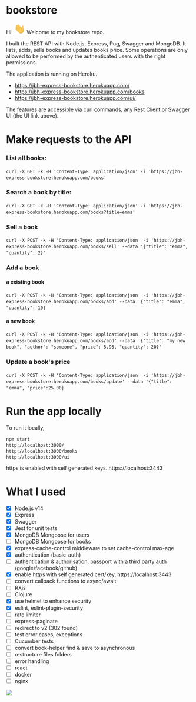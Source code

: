 # bookstore
Hi! <img src="public/images/wave.gif" width="30px">  Welcome to my bookstore repo.

I built the REST API with Node.js, Express, Pug, Swagger and MongoDB. It lists, adds, sells books and updates books price. Some operations are only allowed to be performed by the authenticated users with the right permissions.

The application is running on Heroku.

* https://jbh-express-bookstore.herokuapp.com/
* https://jbh-express-bookstore.herokuapp.com/books
* https://jbh-express-bookstore.herokuapp.com/ui/

The features are accessible via curl commands, any Rest Client or Swagger UI (the UI link above).

# Make requests to the API

### List all books:

`curl -X GET -k -H 'Content-Type: application/json' -i 'https://jbh-express-bookstore.herokuapp.com/books'`

### Search a book by title:
`curl -X GET -k -H 'Content-Type: application/json' -i 'https://jbh-express-bookstore.herokuapp.com/books?title=emma'`

### Sell a book
`curl -X POST -k -H 'Content-Type: application/json' -i 'https://jbh-express-bookstore.herokuapp.com/books/sell' --data '{"title": "emma", "quantity": 2}'`

### Add a book
#### a existing book
`curl -X POST -k -H 'Content-Type: application/json' -i 'https://jbh-express-bookstore.herokuapp.com/books/add' --data '{"title": "emma", "quantity": 10}`
#### a new book
`curl -X POST -k -H 'Content-Type: application/json' -i 'https://jbh-express-bookstore.herokuapp.com/books/add' --data '{"title": "my new book", "author": "someone", "price": 5.95, "quantity": 20}'`

### Update a book's price
`curl -X POST -k -H 'Content-Type: application/json' -i 'https://jbh-express-bookstore.herokuapp.com/books/update' --data '{"title": "emma", "price":25.00}`


# Run the app locally

To run it locally,
```
npm start
http://localhost:3000/
http://localhost:3000/books
http://localhost:3000/ui
```
https is enabled with self generated keys.
https://localhost:3443

# What I used

- [x] Node.js v14
- [x] Express
- [x] Swagger
- [x] Jest for unit tests
- [x] MongoDB Mongoose for users
- [ ] MongoDB Mongoose for books
- [x] express-cache-control middleware to set cache-control max-age
- [x] authentication (basic-auth)
- [ ] authentication & authorisation, passport with a third party auth (google/facebook/github)
- [x] enable https with self generated cert/key, https://localhost:3443
- [ ] convert callback functions to async/await
- [ ] RXjs
- [ ] Clojure
- [x] use helmet to enhance security
- [x] eslint, eslint-plugin-security
- [ ] rate limiter
- [ ] express-paginate
- [ ] redirect to v2 (302 found)
- [ ] test error cases, exceptions
- [ ] Cucumber tests
- [ ] convert book-helper find & save to asynchronous 
- [ ] restructure files folders 
- [ ] error handling
- [ ] react
- [ ] docker
- [ ] nginx

![](https://img.shields.io/badge/<Node.js>-<Swagger>-informational?style=flat&logo=<LOGO_NAME>&logoColor=white&color=2bbc8a)
